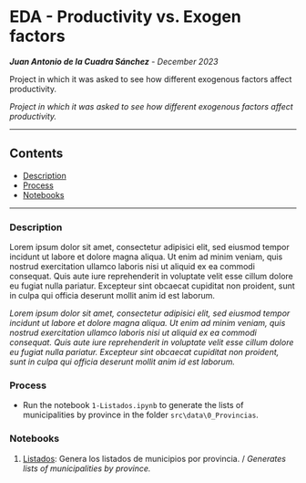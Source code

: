 # EDA - Productivity vs. Exogen factors

**_Juan Antonio de la Cuadra Sánchez_** - _December 2023_

Project in which it was asked to see how different exogenous factors affect productivity.

_Project in which it was asked to see how different exogenous factors affect productivity._

---

## Contents

- [Description](#description)
- [Process](#process)
- [Notebooks](#notebooks)

---

### Description

Lorem ipsum dolor sit amet, consectetur adipisici elit, sed eiusmod tempor incidunt ut labore et dolore magna aliqua. Ut enim ad minim veniam, quis nostrud exercitation ullamco laboris nisi ut aliquid ex ea commodi consequat. Quis aute iure reprehenderit in voluptate velit esse cillum dolore eu fugiat nulla pariatur. Excepteur sint obcaecat cupiditat non proident, sunt in culpa qui officia deserunt mollit anim id est laborum.

_Lorem ipsum dolor sit amet, consectetur adipisici elit, sed eiusmod tempor incidunt ut labore et dolore magna aliqua. Ut enim ad minim veniam, quis nostrud exercitation ullamco laboris nisi ut aliquid ex ea commodi consequat. Quis aute iure reprehenderit in voluptate velit esse cillum dolore eu fugiat nulla pariatur. Excepteur sint obcaecat cupiditat non proident, sunt in culpa qui officia deserunt mollit anim id est laborum._

### Process

- Run the notebook `1-Listados.ipynb` to generate the lists of municipalities by province in the folder `src\data\0_Provincias`.

### Notebooks

1. [Listados](1-Listados.ipynb): Genera los listados de municipios por provincia. / _Generates lists of municipalities by province._
